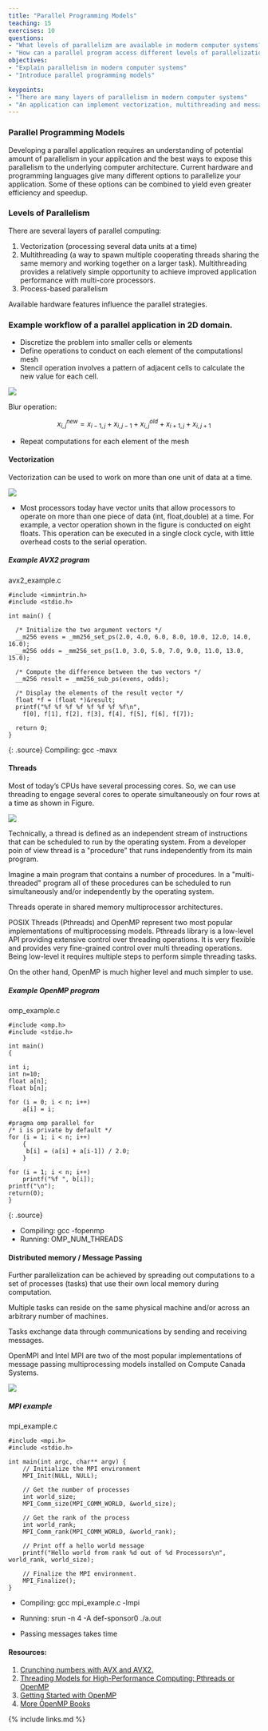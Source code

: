 ```yaml
---
title: "Parallel Programming Models"
teaching: 15
exercises: 10
questions:
- "What levels of parallelizm are available in moderm computer systems?"
- "How can a parallel program access different levels of parallelization?"
objectives:
- "Explain parallelism in modern computer systems"
- "Introduce parallel programming models"

keypoints:
- "There are many layers of parallelism in modern computer systems"
- "An application can implement vectorization, multithreading and message passing"
---
```


### Parallel Programming Models

Developing a parallel application requires an understanding of potential amount of parallelism in your appilcation and the best ways to expose this parallelism to the underlying computer architecture. Current hardware and programming languages give many different options to parallelize your application. Some of these options can be combined to yield even greater efficiency and speedup.

### Levels of Parallelism
There are several layers of parallel computing:
1. Vectorization (processing several data units at a time)
2. Multithreading  (a way to spawn multiple cooperating threads sharing the same memory and working together on a larger task). Multithreading provides a relatively simple opportunity to achieve improved application performance with multi-core processors.
3. Process-based parallelism

Available hardware features influence the parallel strategies.

### Example workflow of a parallel application in 2D domain.

- Discretize the problem into smaller cells or elements
- Define operations to conduct on each element of the computationsl mesh
- Stencil operation involves a pattern of adjacent cells to calculate the new value for each cell.

![](../fig/parallel_app_1.svg)

Blur operation:

$$x_{i,j}^{new}=x_{i-1,j}+x_{i,j-1}+x_{i,j}^{old}+x_{i+1,j}+x_{i,j+1}$$
- Repeat computations for each element of the mesh

#### Vectorization
Vectorization can be used to work on more than one unit of data at a time.

![](../fig/parallel_app_2.svg)

- Most processors today have vector units that allow processors to operate on more than one piece of data (int, float,double) at a time.  For example, a vector operation shown in the figure is conducted on eight floats. This operation can be executed in a single clock cycle, with little overhead costs to the serial operation.

##### Example AVX2 program
avx2_example.c
~~~
#include <immintrin.h>
#include <stdio.h>

int main() {

  /* Initialize the two argument vectors */
  __m256 evens = _mm256_set_ps(2.0, 4.0, 6.0, 8.0, 10.0, 12.0, 14.0, 16.0);
  __m256 odds = _mm256_set_ps(1.0, 3.0, 5.0, 7.0, 9.0, 11.0, 13.0, 15.0);

  /* Compute the difference between the two vectors */
  __m256 result = _mm256_sub_ps(evens, odds);

  /* Display the elements of the result vector */
  float *f = (float *)&result;
  printf("%f %f %f %f %f %f %f %f\n",
    f[0], f[1], f[2], f[3], f[4], f[5], f[6], f[7]);

  return 0;
}
~~~
{: .source}
Compiling: gcc -mavx


#### Threads
Most of today’s CPUs have several processing cores. So, we can use threading to engage several cores to operate simultaneously on four rows at a time as shown in Figure.

![](../fig/parallel_app_3.svg)

Technically, a thread is defined as an independent stream of instructions that can be scheduled to run by the operating system.  From a developer poin of view thread is a "procedure" that runs independently from its main program.

Imagine a main program that contains a number of procedures. In a "multi-threaded" program all of these procedures can be scheduled to run simultaneously and/or independently by the operating system.

Threads operate in shared memory multiprocessor architectures.

POSIX Threads (Pthreads) and OpenMP represent two most popular implementations of multiprocessing models. Pthreads library is a low-level API providing extensive control over threading operations. It is very flexible and provides very fine-grained control over multi threading operations. Being low-level it requires multiple steps to perform simple threading tasks.

On the other hand, OpenMP is much higher level and much simpler to use.

##### Example OpenMP program
omp_example.c
~~~
#include <omp.h>
#include <stdio.h>

int main()
{

int i;
int n=10;
float a[n];
float b[n];

for (i = 0; i < n; i++)
    a[i] = i;

#pragma omp parallel for
/* i is private by default */
for (i = 1; i < n; i++)
    {
     b[i] = (a[i] + a[i-1]) / 2.0;
    }

for (i = 1; i < n; i++)
    printf("%f ", b[i]);
printf("\n");
return(0);
}
~~~
{: .source}
- Compiling: gcc -fopenmp
- Running: OMP_NUM_THREADS


#### Distributed memory / Message Passing

Further parallelization can be achieved  by spreading out computations to a set of processes (tasks) that use their own local memory during computation.

Multiple tasks can reside on the same physical machine and/or across an arbitrary number of machines.

Tasks exchange data through communications by sending and receiving messages.

OpenMPI and Intel MPI are two of the most popular implementations of message passing multiprocessing models installed on Compute Canada Systems.

![](../fig/parallel_app_4.svg)

##### MPI example
mpi_example.c
~~~
#include <mpi.h>
#include <stdio.h>

int main(int argc, char** argv) {
    // Initialize the MPI environment
    MPI_Init(NULL, NULL);

    // Get the number of processes
    int world_size;
    MPI_Comm_size(MPI_COMM_WORLD, &world_size);

    // Get the rank of the process
    int world_rank;
    MPI_Comm_rank(MPI_COMM_WORLD, &world_rank);

    // Print off a hello world message
    printf("Hello world from rank %d out of %d Processors\n", world_rank, world_size);

    // Finalize the MPI environment.
    MPI_Finalize();
}
~~~
- Compiling: gcc mpi_example.c -lmpi
- Running: srun -n 4 -A def-sponsor0 ./a.out

- Passing messages takes time


#### Resources:

1. [Crunching numbers with AVX and AVX2.](
https://www.codeproject.com/Articles/874396/Crunching-Numbers-with-AVX-and-AVX)
2. [Threading Models for High-Performance Computing: Pthreads or OpenMP](https://software.intel.com/en-us/articles/threading-models-for-high-performance-computing-pthreads-or-openmp)
3. [Getting Started with OpenMP](https://software.intel.com/en-us/articles/getting-started-with-openmp)
4. [More OpenMP Books](https://www.openmp.org/resources/openmp-books)


{% include links.md %}

